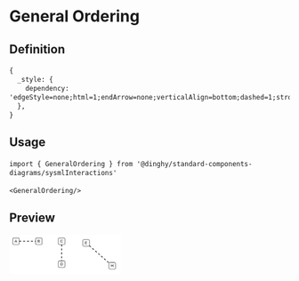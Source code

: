 # General Ordering

## Definition

```
{
  _style: { 
    dependency: 'edgeStyle=none;html=1;endArrow=none;verticalAlign=bottom;dashed=1;strokeWidth=2;',
  },
}
```

## Usage

```
import { GeneralOrdering } from '@dinghy/standard-components-diagrams/sysmlInteractions'

<GeneralOrdering/>
```

## Preview

<img src="./general-ordering.png" width="200"/>

